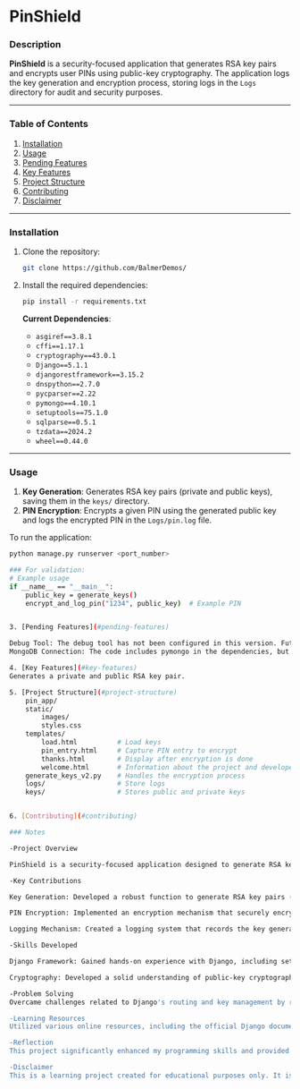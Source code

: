 # PinShield

### Description
**PinShield** is a security-focused application that generates RSA key pairs and encrypts user PINs using public-key cryptography. The application logs the key generation and encryption process, storing logs in the `Logs` directory for audit and security purposes.

---

### Table of Contents
1. [Installation](#installation)
2. [Usage](#usage)
3. [Pending Features](#pending-features)
4. [Key Features](#key-features)
5. [Project Structure](#project-structure)
6. [Contributing](#contributing)
7. [Disclaimer](#disclaimer)

---

### Installation

1. Clone the repository:
    ```bash
    git clone https://github.com/BalmerDemos/

    ```

2. Install the required dependencies:
    ```bash
    pip install -r requirements.txt
    ```

   **Current Dependencies**:
   - `asgiref==3.8.1`
   - `cffi==1.17.1`
   - `cryptography==43.0.1`
   - `Django==5.1.1`
   - `djangorestframework==3.15.2`
   - `dnspython==2.7.0`
   - `pycparser==2.22`
   - `pymongo==4.10.1`
   - `setuptools==75.1.0`
   - `sqlparse==0.5.1`
   - `tzdata==2024.2`
   - `wheel==0.44.0`

---

### Usage

1. **Key Generation**: Generates RSA key pairs (private and public keys), saving them in the `keys/` directory.
2. **PIN Encryption**: Encrypts a given PIN using the generated public key and logs the encrypted PIN in the `Logs/pin.log` file.

To run the application:
```bash
python manage.py runserver <port_number>

### For validation:
# Example usage
if __name__ == "__main__":
    public_key = generate_keys()
    encrypt_and_log_pin("1234", public_key)  # Example PIN


3. [Pending Features](#pending-features)

Debug Tool: The debug tool has not been configured in this version. Future updates will include detailed debugging capabilities.
MongoDB Connection: The code includes pymongo in the dependencies, but MongoDB has not been connected or configured in this version.

4. [Key Features](#key-features)
Generates a private and public RSA key pair.

5. [Project Structure](#project-structure)
    pin_app/
    static/
        images/
        styles.css
    templates/
        load.html          # Load keys
        pin_entry.html     # Capture PIN entry to encrypt
        thanks.html        # Display after encryption is done
        welcome.html       # Information about the project and developer
    generate_keys_v2.py    # Handles the encryption process
    logs/                  # Store logs
    keys/                  # Stores public and private keys


6. [Contributing](#contributing)

### Notes

-Project Overview

PinShield is a security-focused application designed to generate RSA key pairs and encrypt user PINs using public-key cryptography. This project serves as an educational tool to understand the principles of encryption and key management.

-Key Contributions

Key Generation: Developed a robust function to generate RSA key pairs (public and private keys) based on user input, ensuring secure and unique key creation.

PIN Encryption: Implemented an encryption mechanism that securely encrypts user-entered PINs using the generated public key, enhancing data security.

Logging Mechanism: Created a logging system that records the key generation and encryption processes, storing logs in the Logs directory for audit and security purposes.

-Skills Developed

Django Framework: Gained hands-on experience with Django, including setting up views, templates, and routing.

Cryptography: Developed a solid understanding of public-key cryptography principles, particularly RSA encryption and key management.

-Problem Solving
Overcame challenges related to Django's routing and key management by researching best practices and implementing effective solutions.

-Learning Resources
Utilized various online resources, including the official Django documentation, to enhance understanding and implementation of features.

-Reflection
This project significantly enhanced my programming skills and provided a solid foundation for future web development and cryptography projects. It has been a valuable learning experience in applying theoretical concepts to --practical applications.

-Disclaimer
This is a learning project created for educational purposes only. It is not intended for production use. The code is provided as-is, and there are no guarantees or warranties regarding its performance or suitability for any particular purpose.






